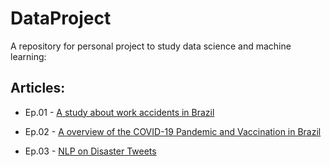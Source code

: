 # DataProject

A repository for personal project to study data science and machine learning:

## Articles:

* Ep.01 - [A study about work accidents in Brazil](https://arthursgonzaga.medium.com/dataproject-um-estudo-sobre-acidentes-de-trabalho-no-brasil-ep-01-87ba4df4569)

* Ep.02 - [A overview of the COVID-19 Pandemic and Vaccination in Brazil](https://arthursgonzaga.medium.com/dataproject-um-panorama-geral-sobre-apandemia-do-covid-19-e-a-vacina%C3%A7%C3%A3o-no-brasil-ep-02-4ff2f71050c8)

* Ep.03 - [NLP on Disaster Tweets]()
